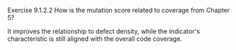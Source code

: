 Exercise 9.1.2.2
How is the mutation score related to coverage from Chapter 5?
	
It improves the relationship to defect density, while the indicator's characteristic is still aligned with the overall code coverage.
